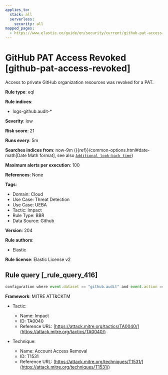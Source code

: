 ```yaml
---
applies_to:
  stack: all
  serverless:
    security: all
mapped_pages:
  - https://www.elastic.co/guide/en/security/current/github-pat-access-revoked.html
---
```


# GitHub PAT Access Revoked [github-pat-access-revoked]

Access to private GitHub organization resources was revoked for a PAT.

**Rule type**: eql

**Rule indices**:

* logs-github.audit-*

**Severity**: low

**Risk score**: 21

**Runs every**: 5m

**Searches indices from**: now-9m ({{ref}}/common-options.html#date-math[Date Math format], see also [`Additional look-back time`](docs-content://solutions/security/detect-and-alert/create-detection-rule.md#rule-schedule))

**Maximum alerts per execution**: 100

**References**: None

**Tags**:

* Domain: Cloud
* Use Case: Threat Detection
* Use Case: UEBA
* Tactic: Impact
* Rule Type: BBR
* Data Source: Github

**Version**: 204

**Rule authors**:

* Elastic

**Rule license**: Elastic License v2

## Rule query [_rule_query_416]

```js
configuration where event.dataset == "github.audit" and event.action == "personal_access_token.access_revoked"
```

**Framework**: MITRE ATT&CKTM

* Tactic:

    * Name: Impact
    * ID: TA0040
    * Reference URL: [https://attack.mitre.org/tactics/TA0040/](https://attack.mitre.org/tactics/TA0040/)

* Technique:

    * Name: Account Access Removal
    * ID: T1531
    * Reference URL: [https://attack.mitre.org/techniques/T1531/](https://attack.mitre.org/techniques/T1531/)



